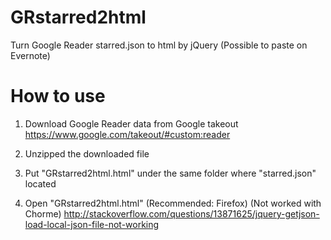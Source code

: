 GRstarred2html
==============

Turn Google Reader starred.json to html by jQuery
(Possible to paste on Evernote)

How to use
==========
1.  Download Google Reader data from Google takeout
    https://www.google.com/takeout/#custom:reader

2.  Unzipped the downloaded file
3.  Put "GRstarred2html.html" under the same folder where "starred.json" located
4.  Open "GRstarred2html.html" (Recommended: Firefox) (Not worked with Chorme)
    http://stackoverflow.com/questions/13871625/jquery-getjson-load-local-json-file-not-working

